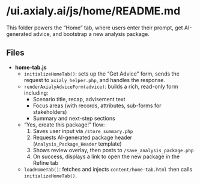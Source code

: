 # /ui.axialy.ai/js/home/README.md

This folder powers the “Home” tab, where users enter their prompt, get AI-generated advice, and bootstrap a new analysis package.

## Files

- **home-tab.js**  
  - `initializeHomeTab()`: sets up the “Get Advice” form, sends the request to `axialy_helper.php`, and handles the response.  
  - `renderAxialyAdviceForm(advice)`: builds a rich, read-only form including:  
    - Scenario title, recap, advisement text  
    - Focus areas (with records, attributes, sub-forms for stakeholders)  
    - Summary and next-step sections  
  - “Yes, create this package!” flow:  
    1. Saves user input via `/store_summary.php`  
    2. Requests AI-generated package header (`Analysis_Package_Header` template)  
    3. Shows review overlay, then posts to `/save_analysis_package.php`  
    4. On success, displays a link to open the new package in the Refine tab  
  - `loadHomeTab()`: fetches and injects `content/home-tab.html` then calls `initializeHomeTab()`.
